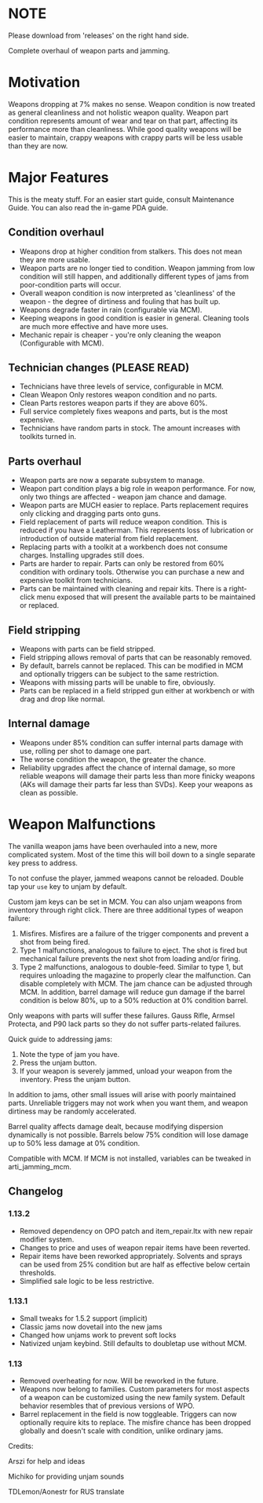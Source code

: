 # NOTE
Please download from 'releases' on the right hand side.

Complete overhaul of weapon parts and jamming.

# Motivation
Weapons dropping at 7% makes no sense. Weapon condition is now treated as general cleanliness and not holistic weapon quality. Weapon part condition represents amount of wear and tear on that part, affecting its performance more than cleanliness. While good quality weapons will be easier to maintain, crappy weapons with crappy parts will be less usable than they are now.

# Major Features

This is the meaty stuff. For an easier start guide, consult Maintenance Guide. You can also read the in-game PDA guide.

## Condition overhaul
- Weapons drop at higher condition from stalkers. This does not mean they are more usable.
- Weapon parts are no longer tied to condition. Weapon jamming from low condition will still happen, and additionally different types of jams from poor-condition parts will occur.
- Overall weapon condition is now interpreted as 'cleanliness' of the weapon - the degree of dirtiness and fouling that has built up.
- Weapons degrade faster in rain (configurable via MCM).
- Keeping weapons in good condition is easier in general. Cleaning tools are much more effective and have more uses.
- Mechanic repair is cheaper - you're only cleaning the weapon (Configurable with MCM).

## Technician changes (PLEASE READ)

- Technicians have three levels of service, configurable in MCM.
- Clean Weapon Only restores weapon condition and no parts.
- Clean Parts restores weapon parts if they are above 60%.
- Full service completely fixes weapons and parts, but is the most expensive.
- Technicians have random parts in stock. The amount increases with toolkits turned in.

## Parts overhaul
- Weapon parts are now a separate subsystem to manage.
- Weapon part condition plays a big role in weapon performance. For now, only two things are affected - weapon jam chance and damage.
- Weapon parts are MUCH easier to replace. Parts replacement requires only clicking and dragging parts onto guns.
- Field replacement of parts will reduce weapon condition. This is reduced if you have a Leatherman. This represents loss of lubrication or introduction of outside material from field replacement.
- Replacing parts with a toolkit at a workbench does not consume charges. Installing upgrades still does.
- Parts are harder to repair. Parts can only be restored from 60% condition with ordinary tools. Otherwise you can purchase a new and expensive toolkit from technicians.
- Parts can be maintained with cleaning and repair kits. There is a right-click menu exposed that will present the available parts to be maintained or replaced.

## Field stripping
- Weapons with parts can be field stripped.
- Field stripping allows removal of parts that can be reasonably removed.
- By default, barrels cannot be replaced. This can be modified in MCM and optionally triggers can be subject to the same restriction.
- Weapons with missing parts will be unable to fire, obviously.
- Parts can be replaced in a field stripped gun either at workbench or with drag and drop like normal.

## Internal damage
- Weapons under 85% condition can suffer internal parts damage with use, rolling per shot to damage one part. 
- The worse condition the weapon, the greater the chance. 
- Reliability upgrades affect the chance of internal damage, so more reliable weapons will damage their parts less than more finicky weapons (AKs will damage their parts far less than SVDs). Keep your weapons as clean as possible.

# Weapon Malfunctions

The vanilla weapon jams have been overhauled into a new, more complicated system. Most of the time this will boil down to a single separate key press to address.

To not confuse the player, jammed weapons cannot be reloaded.
Double tap your `use` key to unjam by default.

Custom jam keys can be set in MCM.
You can also unjam weapons from inventory through right click.
There are three additional types of weapon failure:
1. Misfires. Misfires are a failure of the trigger components and prevent a shot from being fired.
2. Type 1 malfunctions, analogous to failure to eject. The shot is fired but mechanical failure prevents the next shot from loading and/or firing.
3. Type 2 malfunctions, analogous to double-feed. Similar to type 1, but requires unloading the magazine to properly clear the malfunction. Can disable completely with MCM.
The jam chance can be adjusted through MCM.
In addition, barrel damage will reduce gun damage if the barrel condition is below 80%, up to a 50% reduction at 0% condition barrel.

Only weapons with parts will suffer these failures. Gauss Rifle, Armsel Protecta, and P90 lack parts so they do not suffer parts-related failures.

Quick guide to addressing jams:
1. Note the type of jam you have.
2. Press the unjam button.
3. If your weapon is severely jammed, unload your weapon from the inventory. Press the unjam button.

In addition to jams, other small issues will arise with poorly maintained parts. Unreliable triggers may not work when you want them, and weapon dirtiness may be randomly accelerated.

Barrel quality affects damage dealt, because modifying dispersion dynamically is not possible.
Barrels below 75% condition will lose damage up to 50% less damage at 0% condition.

Compatible with MCM. If MCM is not installed, variables can be tweaked in arti_jamming_mcm.

## Changelog
### 1.13.2
- Removed dependency on OPO patch and item_repair.ltx with new repair modifier system.
- Changes to price and uses of weapon repair items have been reverted.
- Repair items have been reworked appropriately. Solvents and sprays can be used from 25% condition but are half as effective below certain thresholds.
- Simplified sale logic to be less restrictive.
### 1.13.1
- Small tweaks for 1.5.2 support (implicit)
- Classic jams now dovetail into the new jams
- Changed how unjams work to prevent soft locks
- Nativized unjam keybind. Still defaults to doubletap use without MCM.
### 1.13
- Removed overheating for now. Will be reworked in the future.
- Weapons now belong to families. Custom parameters for most aspects of a weapon can be customized using the new family system. Default behavior resembles that of previous versions of WPO.
- Barrel replacement in the field is now toggleable. Triggers can now optionally require kits to replace. The misfire chance has been dropped globally and doesn't scale with condition, unlike ordinary jams.

Credits: 

Arszi for help and ideas

Michiko for providing unjam sounds

TDLemon/Aonestr for RUS translate
